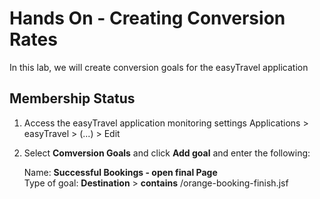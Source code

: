 # Hands On - Creating Conversion Rates

In this lab, we will create conversion goals for the easyTravel application

## Membership Status

1) Access the easyTravel application monitoring settings
  Applications > easyTravel > (...) > Edit

2) Select **Comversion Goals** and click **Add goal** and enter the following:

   Name: **Successful Bookings - open final Page**  
   Type of goal: **Destination** > **contains**  /orange-booking-finish.jsf  
   
